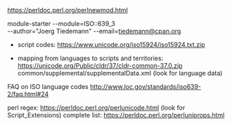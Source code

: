 

https://perldoc.perl.org/perlnewmod.html

module-starter --module=ISO::639_3 \
       --author="Joerg Tiedemann" --email=tiedemann@cpan.org



* script codes:
https://www.unicode.org/iso15924/iso15924.txt.zip


* mapping from languages to scripts and territories:
https://unicode.org/Public/cldr/37/cldr-common-37.0.zip
common/supplemental/supplementalData.xml
(look for language data)


FAQ on ISO language codes
http://www.loc.gov/standards/iso639-2/faq.html#24


perl regex:
https://perldoc.perl.org/perlunicode.html
(look for Script_Extensions)
complete list:
https://perldoc.perl.org/perluniprops.html


